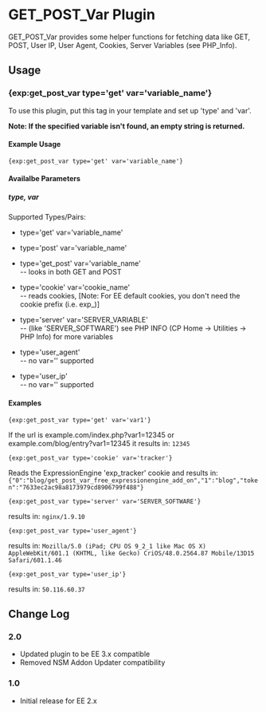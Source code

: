 # GET_POST_Var Plugin

GET_POST_Var provides some helper functions for fetching data like GET, POST, User IP, User Agent, Cookies, Server Variables (see PHP_Info).

## Usage

### {exp:get_post_var type='get' var='variable_name'}

To use this plugin, put this tag in your template and set up 'type' and 'var'.

**Note: If the specified variable isn't found, an empty string is returned.**

#### Example Usage

```
{exp:get_post_var type='get' var='variable_name'}
```

#### Availalbe Parameters

##### type, var

Supported Types/Pairs:

- type='get' var='variable_name'

- type='post' var='variable_name'

- type='get_post' var='variable_name'<br />
	-- looks in both GET and POST

- type='cookie' var='cookie_name'<br />
	-- reads cookies, [Note: For EE default cookies, you don't need the cookie prefix (i.e. exp_)]

- type='server' var='SERVER_VARIABLE'<br />
	-- (like 'SERVER_SOFTWARE') see PHP INFO (CP Home -> Utilities -> PHP Info) for more variables

- type='user_agent'<br />
	-- no var='' supported

- type='user_ip'<br />
	-- no var='' supported

#### Examples

```
{exp:get_post_var type='get' var='var1'}

```
If the url is example.com/index.php?var1=12345 or example.com/blog/entry?var1=12345
it results in: `12345`

```
{exp:get_post_var type='cookie' var='tracker'}
```
Reads the ExpressionEngine 'exp_tracker' cookie and
results in: `{"0":"blog/get_post_var_free_expressionengine_add_on","1":"blog","token":"7633ec2ac98a8173979cd8906799f488"}`

```
{exp:get_post_var type='server' var='SERVER_SOFTWARE'}
```
results in: `nginx/1.9.10`

```
{exp:get_post_var type='user_agent'}
```
results in: `Mozilla/5.0 (iPad; CPU OS 9_2_1 like Mac OS X) AppleWebKit/601.1 (KHTML, like Gecko) CriOS/48.0.2564.87 Mobile/13D15 Safari/601.1.46`

```
{exp:get_post_var type='user_ip'}
```
results in: `50.116.60.37`

## Change Log

### 2.0

- Updated plugin to be EE 3.x compatible
- Removed NSM Addon Updater compatibility

### 1.0

- Initial release for EE 2.x
